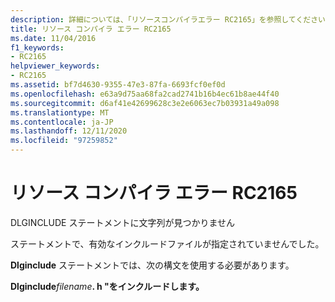 ```yaml
---
description: 詳細については、「リソースコンパイラエラー RC2165」を参照してください。
title: リソース コンパイラ エラー RC2165
ms.date: 11/04/2016
f1_keywords:
- RC2165
helpviewer_keywords:
- RC2165
ms.assetid: bf7d4630-9355-47e3-87fa-6693fcf0ef0d
ms.openlocfilehash: e63a9d75aa68fa2cad2741b16b4ec61b8ae44f40
ms.sourcegitcommit: d6af41e42699628c3e2e6063ec7b03931a49a098
ms.translationtype: MT
ms.contentlocale: ja-JP
ms.lasthandoff: 12/11/2020
ms.locfileid: "97259852"
---
```

# <a name="resource-compiler-error-rc2165"></a>リソース コンパイラ エラー RC2165

DLGINCLUDE ステートメントに文字列が見つかりません

ステートメントで、有効なインクルードファイルが指定されていませんでした。

**Dlginclude** ステートメントでは、次の構文を使用する必要があります。

**Dlginclude**<em>filename</em>**. h "をインクルードします。**
